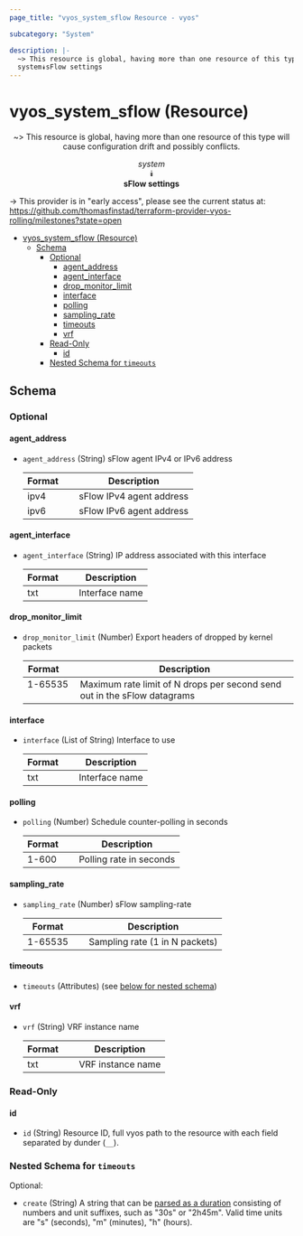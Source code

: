 ```yaml
---
page_title: "vyos_system_sflow Resource - vyos"

subcategory: "System"

description: |-
  ~> This resource is global, having more than one resource of this type will cause configuration drift and possibly conflicts.
  system⯯sFlow settings
---
```


# vyos_system_sflow (Resource)
<center>

~> This resource is global, having more than one resource of this type will cause configuration drift and possibly conflicts.

*system*  
⯯  
**sFlow settings**


</center>

-> This provider is in "early access", please see the current status at: https://github.com/thomasfinstad/terraform-provider-vyos-rolling/milestones?state=open

<!--TOC-->

- [vyos_system_sflow (Resource)](#vyos_system_sflow-resource)
  - [Schema](#schema)
    - [Optional](#optional)
      - [agent_address](#agent_address)
      - [agent_interface](#agent_interface)
      - [drop_monitor_limit](#drop_monitor_limit)
      - [interface](#interface)
      - [polling](#polling)
      - [sampling_rate](#sampling_rate)
      - [timeouts](#timeouts)
      - [vrf](#vrf)
    - [Read-Only](#read-only)
      - [id](#id)
    - [Nested Schema for `timeouts`](#nested-schema-for-timeouts)

<!--TOC-->

<!-- schema generated by tfplugindocs -->
## Schema

### Optional

#### agent_address
- `agent_address` (String) sFlow agent IPv4 or IPv6 address

    |  Format  &emsp;|  Description               |
    |----------|----------------------------|
    |  ipv4    &emsp;|  sFlow IPv4 agent address  |
    |  ipv6    &emsp;|  sFlow IPv6 agent address  |
#### agent_interface
- `agent_interface` (String) IP address associated with this interface

    |  Format  &emsp;|  Description     |
    |----------|------------------|
    |  txt     &emsp;|  Interface name  |
#### drop_monitor_limit
- `drop_monitor_limit` (Number) Export headers of dropped by kernel packets

    |  Format   &emsp;|  Description                                                               |
    |-----------|----------------------------------------------------------------------------|
    |  1-65535  &emsp;|  Maximum rate limit of N drops per second send out in the sFlow datagrams  |
#### interface
- `interface` (List of String) Interface to use

    |  Format  &emsp;|  Description     |
    |----------|------------------|
    |  txt     &emsp;|  Interface name  |
#### polling
- `polling` (Number) Schedule counter-polling in seconds

    |  Format  &emsp;|  Description              |
    |----------|---------------------------|
    |  1-600   &emsp;|  Polling rate in seconds  |
#### sampling_rate
- `sampling_rate` (Number) sFlow sampling-rate

    |  Format   &emsp;|  Description                     |
    |-----------|----------------------------------|
    |  1-65535  &emsp;|  Sampling rate (1 in N packets)  |
#### timeouts
- `timeouts` (Attributes) (see [below for nested schema](#nestedatt--timeouts))
#### vrf
- `vrf` (String) VRF instance name

    |  Format  &emsp;|  Description        |
    |----------|---------------------|
    |  txt     &emsp;|  VRF instance name  |

### Read-Only

#### id
- `id` (String) Resource ID, full vyos path to the resource with each field separated by dunder (`__`).

<a id="nestedatt--timeouts"></a>
### Nested Schema for `timeouts`

Optional:

- `create` (String) A string that can be [parsed as a duration](https://pkg.go.dev/time#ParseDuration) consisting of numbers and unit suffixes, such as &#34;30s&#34; or &#34;2h45m&#34;. Valid time units are &#34;s&#34; (seconds), &#34;m&#34; (minutes), &#34;h&#34; (hours).
